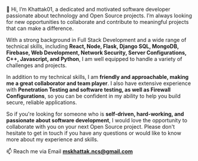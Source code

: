 👋 Hi, I’m Khattak01, a dedicated and motivated software developer passionate about technology and Open Source projects. I’m always looking for new opportunities to collaborate and contribute to meaningful projects that can make a difference.

With a strong background in Full Stack Development and a wide range of technical skills, including <strong>React, Node, Flask, Django SQL, MongoDB, Firebase, Web Development, Network Security, Server Configurations, C++, Javascript, and Python</strong>, I am well equipped to handle a variety of challenges and projects.

In addition to my technical skills, I am <strong>friendly and approachable, making me a great collaborator and team player</strong>. I also have extensive experience with <strong>Penetration Testing and software testing, as well as Firewall Configurations</strong>, so you can be confident in my ability to help you build secure, reliable applications.

So if you're looking for someone who is <strong>self-driven, hard-working, and passionate about software development</strong>, I would love the opportunity to collaborate with you on your next Open Source project. Please don't hesitate to get in touch if you have any questions or would like to know more about my experience and skills.


📫 Reach me via Email <strong>mskhattak.ncs@gmail.com</strong>

